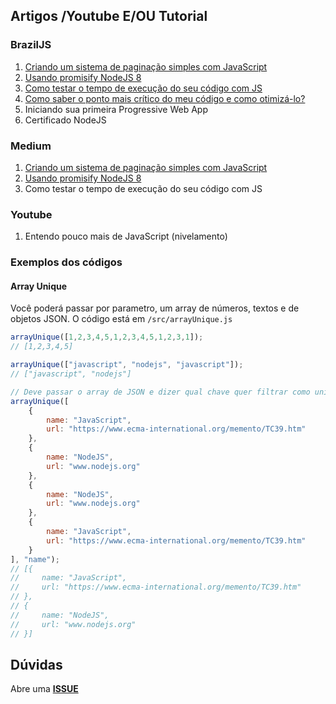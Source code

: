 ## Artigos /Youtube E/OU Tutorial

### BrazilJS
1. [Criando um sistema de paginação simples com JavaScript](https://braziljs.org/blog/criando-um-sistema-de-paginacao-simples-com-javascript/)
2. [Usando promisify NodeJS 8](https://braziljs.org/blog/usando-promisify-nodejs-8/)
3. [Como testar o tempo de execução do seu código com JS](https://braziljs.org/blog/como-testar-o-tempo-de-execucao-seu-codigo-com-js/)
4. [Como saber o ponto mais crítico do meu código e como otimizá-lo?](https://braziljs.org/blog/como-saber-o-ponto-mais-critico-meu-codigo-e-como-otimiza-lo/)
5. Iniciando sua primeira Progressive Web App
6. Certificado NodeJS

### Medium
1. [Criando um sistema de paginação simples com JavaScript](https://medium.com/@renanbastos93/criando-um-sistema-de-pagina%C3%A7%C3%A3o-simples-com-javascript-d2dd853741ea)
2. [Usando promisify NodeJS 8](https://medium.com/@renanbastos93/usando-promisify-nodejs-8-94170ff19460)
3. Como testar o tempo de execução do seu código com JS

### Youtube
1. Entendo pouco mais de JavaScript (nivelamento)

### Exemplos dos códigos

#### Array Unique
 Você poderá passar por parametro, um array de números, textos e de objetos JSON. O código está em `/src/arrayUnique.js`
```js
arrayUnique([1,2,3,4,5,1,2,3,4,5,1,2,3,1]);
// [1,2,3,4,5]

arrayUnique(["javascript", "nodejs", "javascript"]);
// ["javascript", "nodejs"]

// Deve passar o array de JSON e dizer qual chave quer filtrar como unique
arrayUnique([
    {
        name: "JavaScript",
        url: "https://www.ecma-international.org/memento/TC39.htm"
    },
    {
        name: "NodeJS",
        url: "www.nodejs.org"
    },
    {
        name: "NodeJS",
        url: "www.nodejs.org"
    },
    {
        name: "JavaScript",
        url: "https://www.ecma-international.org/memento/TC39.htm"
    }
], "name");
// [{
//     name: "JavaScript",
//     url: "https://www.ecma-international.org/memento/TC39.htm"
// },
// {
//     name: "NodeJS",
//     url: "www.nodejs.org"
// }]
```

## Dúvidas
Abre uma **[ISSUE](https://github.com/renanbastos93/tutoriais/issues)**
